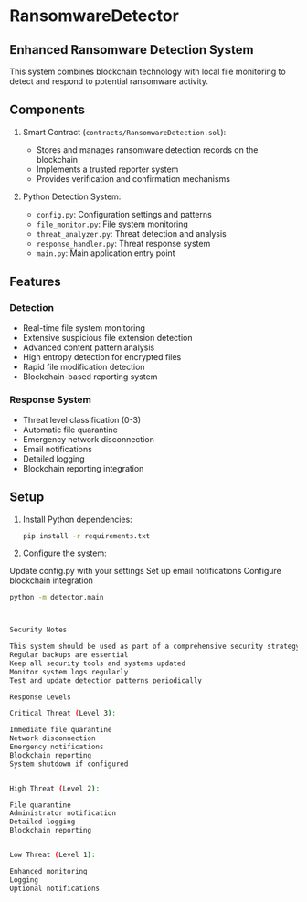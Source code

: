 # RansomwareDetector

## Enhanced Ransomware Detection System

This system combines blockchain technology with local file monitoring to detect and respond to potential ransomware activity.

## Components

1. Smart Contract (`contracts/RansomwareDetection.sol`):
   - Stores and manages ransomware detection records on the blockchain
   - Implements a trusted reporter system
   - Provides verification and confirmation mechanisms

2. Python Detection System:
   - `config.py`: Configuration settings and patterns
   - `file_monitor.py`: File system monitoring
   - `threat_analyzer.py`: Threat detection and analysis
   - `response_handler.py`: Threat response system
   - `main.py`: Main application entry point

## Features

### Detection
- Real-time file system monitoring
- Extensive suspicious file extension detection
- Advanced content pattern analysis
- High entropy detection for encrypted files
- Rapid file modification detection
- Blockchain-based reporting system

### Response System
- Threat level classification (0-3)
- Automatic file quarantine
- Emergency network disconnection
- Email notifications
- Detailed logging
- Blockchain reporting integration

## Setup

1. Install Python dependencies:
   ```bash
   pip install -r requirements.txt
2. Configure the system:

Update config.py with your settings
Set up email notifications
Configure blockchain integration
   ```bash
   python -m detector.main



Security Notes

This system should be used as part of a comprehensive security strategy
Regular backups are essential
Keep all security tools and systems updated
Monitor system logs regularly
Test and update detection patterns periodically

Response Levels

Critical Threat (Level 3):

Immediate file quarantine
Network disconnection
Emergency notifications
Blockchain reporting
System shutdown if configured


High Threat (Level 2):

File quarantine
Administrator notification
Detailed logging
Blockchain reporting


Low Threat (Level 1):

Enhanced monitoring
Logging
Optional notifications

